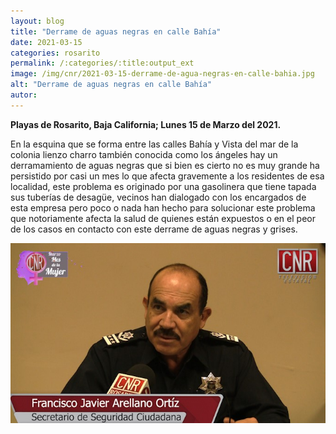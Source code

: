 ```yaml
---
layout: blog
title: "Derrame de aguas negras en calle Bahía"
date: 2021-03-15
categories: rosarito
permalink: /:categories/:title:output_ext
image: /img/cnr/2021-03-15-derrame-de-agua-negras-en-calle-bahia.jpg
alt: "Derrame de aguas negras en calle Bahía"
autor:
---
```


**Playas de Rosarito, Baja California; Lunes 15 de Marzo del 2021.** 

En la esquina que se forma entre las calles Bahía y Vista del mar de la colonia lienzo charro también conocida  como los ángeles hay un derramamiento de aguas negras que si bien es cierto no es muy grande ha persistido por casi un mes lo que afecta gravemente a los residentes de esa localidad, este problema es originado por una gasolinera que tiene tapada sus tuberías de desagüe, vecinos han dialogado con los encargados de esta empresa pero poco o nada han hecho para solucionar este problema que notoriamente afecta la salud de quienes están expuestos o en el peor de los casos en contacto con este derrame de aguas negras y grises.

<div id="carouselExampleSlidesOnly" class="carousel slide" data-ride="carousel">
  <div class="carousel-inner">
    <div class="carousel-item active">
       <img class="d-block w-100" src="/img/cnr/2021-03-15-derrame-de-agua-negras-en-calle-bahia.jpg" loading="lazy"  alt="Derrame de aguas negras en calle Bahía">
    </div>
  </div>
</div>